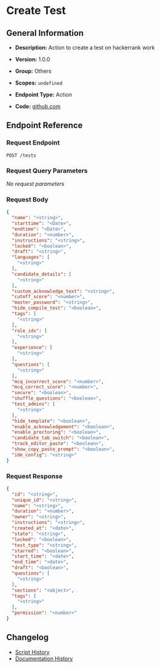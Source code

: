 # Create Test

## General Information

- **Description:** Action to create a test on hackerrank work

- **Version:** 1.0.0
- **Group:** Others
- **Scopes:** `undefined`
- **Endpoint Type:** Action
- **Code:** [github.com](https://github.com/NangoHQ/integration-templates/tree/main/integrations/hackerrank-work/actions/create-test.ts)


## Endpoint Reference

### Request Endpoint

`POST /tests`

### Request Query Parameters

_No request parameters_

### Request Body

```json
{
  "name": "<string>",
  "starttime": "<Date>",
  "endtime": "<Date>",
  "duration": "<number>",
  "instructions": "<string>",
  "locked": "<boolean>",
  "draft": "<string>",
  "languages": [
    "<string>"
  ],
  "candidate_details": [
    "<string>"
  ],
  "custom_acknowledge_text": "<string>",
  "cutoff_score": "<number>",
  "master_password": "<string>",
  "hide_compile_test": "<boolean>",
  "tags": [
    "<string>"
  ],
  "role_ids": [
    "<string>"
  ],
  "experience": [
    "<string>"
  ],
  "questions": [
    "<string>"
  ],
  "mcq_incorrect_score": "<number>",
  "mcq_correct_score": "<number>",
  "secure": "<boolean>",
  "shuffle_questions": "<boolean>",
  "test_admins": [
    "<string>"
  ],
  "hide_template": "<boolean>",
  "enable_acknowledgement": "<boolean>",
  "enable_proctoring": "<boolean>",
  "candidate_tab_switch": "<boolean>",
  "track_editor_paste": "<boolean>",
  "show_copy_paste_prompt": "<boolean>",
  "ide_config": "<string>"
}
```

### Request Response

```json
{
  "id": "<string>",
  "unique_id": "<string>",
  "name": "<string>",
  "duration": "<number>",
  "owner": "<string>",
  "instructions": "<string>",
  "created_at": "<date>",
  "state": "<string>",
  "locked": "<boolean>",
  "test_type": "<string>",
  "starred": "<boolean>",
  "start_time": "<date>",
  "end_time": "<date>",
  "draft": "<boolean>",
  "questions": [
    "<string>"
  ],
  "sections": "<object>",
  "tags": [
    "<string>"
  ],
  "permission": "<number>"
}
```

## Changelog

- [Script History](https://github.com/NangoHQ/integration-templates/commits/main/integrations/hackerrank-work/actions/create-test.ts)
- [Documentation History](https://github.com/NangoHQ/integration-templates/commits/main/integrations/hackerrank-work/actions/create-test.md)

<!-- END  GENERATED CONTENT -->

